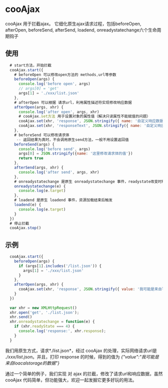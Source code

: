 # cooAjax
cooAjax 用于拦截ajax。 它细化原生ajax请求过程，包括beforeOpen, afterOpen, beforeSend, afterSend, loadend, onreadystatechange六个生命周期钩子

## 使用

```js
  # start方法，开始拦截
  cooAjax.start({
    # beforeOpen 可以修改open方法的 methods,url等参数
    beforeOpen(args) {
      console.log('before open', args)
      // args[0] = 'get'
      args[1] = './xxx/list.json'
    },
    # afterOpen 可以根据 请求url，利用属性描述符实现修改响应数据
    afterOpen(args, xhr) {
      console.log('after open', args, xhr)
      # cooAjax.set方法 用于设置对象的属性值（解决只读属性不能赋值的问题）
      cooAjax.set(xhr, 'response', JSON.stringify({ name: '自定义响应数据'}))
      cooAjax.set(xhr, 'responseText', JSON.stringify({ name: '自定义响应数据'}))
    },
    # beforeSend 可以修改请求体
     -- 返回结果为真时，不会调用原生send方法，一般不用设置返回值
    beforeSend(args) {
      console.log('before send', args)
      args[0] = JSON.stringify({name: '这里修改请求体的值'})
      return true
    },
    afterSend(args, xhr) {
      console.log('after send', args, xhr)
    },
    # onreadystatechange 是原生 onreadystatechange 事件，readystate改变时触发
    onreadystatechange(e) {
      console.log(e.target)
    },
    # loadend 是原生 loadend 事件，资源加载结束后触发
    loadend(e) {
      console.log(e.target)
    }
  })
  # 停止拦截
  cooAjax.stop()
```

## 示例
```js
  cooAjax.start({
    beforeOpen(args) {
      if (args[1].includes('/list.json')) {
        args[1] = './xxx/list.json'
      }
    },
    afterOpen(args, xhr) {
      cooAjax.set(xhr, 'response', JSON.stringify({ value: '我可能是来自loacalstorage的数据'}))
    }
  })
  
  var xhr = new XMLHttpRequest()
  xhr.open('get', './list.json');
  xhr.send()
  xhr.onreadystatechange = function(e) {
    if (xhr.readyState === 4) {
      console.log('response:', xhr.response);
    }
  }
```

我们用原生方式，请求*./list.json*，经过 cooAjax 的处理，实际网络请求url是 *./xxx/list.json*。并且，打印 response 的时候，得到的值为 *{"value":"我可能是来自loacalstorage的数据"}*

通过一个简单的例子，我们实现 对 ajax 的拦截，修改了请求url和响应数据，虽然 cooAjax 代码简单，但功能强大，欢迎一起发掘它更多好玩的用法。
